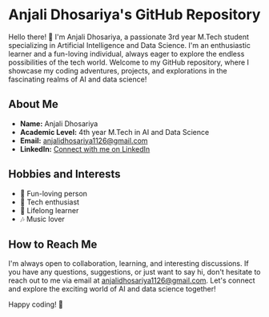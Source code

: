 # Anjali Dhosariya's GitHub Repository

Hello there! 👋 I'm Anjali Dhosariya, a passionate 3rd year M.Tech student specializing in Artificial Intelligence and Data Science. I'm an enthusiastic learner and a fun-loving individual, always eager to explore the endless possibilities of the tech world. Welcome to my GitHub repository, where I showcase my coding adventures, projects, and explorations in the fascinating realms of AI and data science!

## About Me

- **Name:** Anjali Dhosariya
- **Academic Level:** 4th year M.Tech in AI and Data Science
- **Email:** [anjalidhosariya1126@gmail.com](mailto:anjalidhosariya1126@gmail.com)
- **LinkedIn:** [Connect with me on LinkedIn](https://www.linkedin.com/in/anjali-dhosariya-72833b24a)

## Hobbies and Interests

- 🎉 Fun-loving person
- 🧠 Tech enthusiast
- 🌱 Lifelong learner
- 🎶 Music lover

## How to Reach Me

I'm always open to collaboration, learning, and interesting discussions. If you have any questions, suggestions, or just want to say hi, don't hesitate to reach out to me via email at [anjalidhosariya1126@gmail.com](mailto:anjalidhosariya1126@gmail.com). Let's connect and explore the exciting world of AI and data science together!

Happy coding! 🚀


<!---
AnjaliDhosariya/AnjaliDhosariya is a ✨ special ✨ repository because its `README.md` (this file) appears on your GitHub profile.
You can click the Preview link to take a look at your changes.
--->
